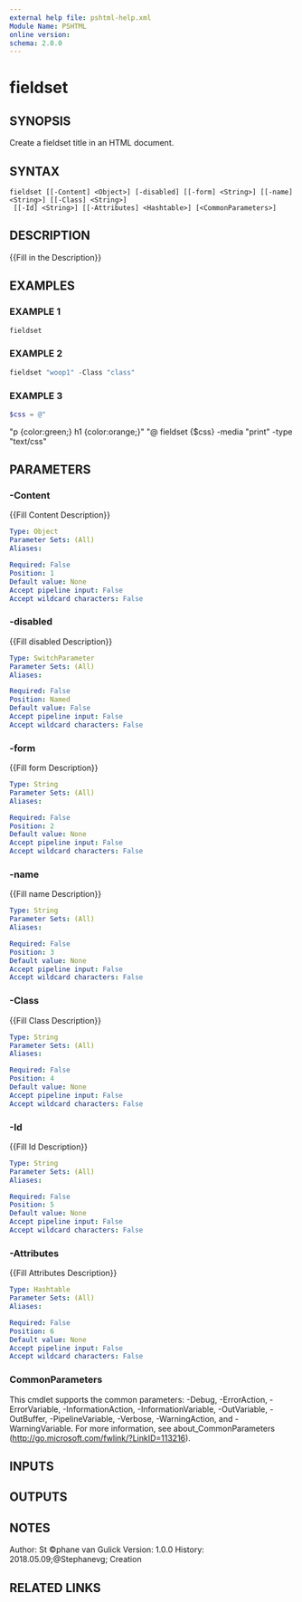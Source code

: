 ```yaml
---
external help file: pshtml-help.xml
Module Name: PSHTML
online version:
schema: 2.0.0
---
```


# fieldset

## SYNOPSIS
Create a fieldset title in an HTML document.

## SYNTAX

```
fieldset [[-Content] <Object>] [-disabled] [[-form] <String>] [[-name] <String>] [[-Class] <String>]
 [[-Id] <String>] [[-Attributes] <Hashtable>] [<CommonParameters>]
```

## DESCRIPTION
{{Fill in the Description}}

## EXAMPLES

### EXAMPLE 1

``` powershell
fieldset
```

### EXAMPLE 2

``` powershell
fieldset "woop1" -Class "class"
```

### EXAMPLE 3

``` powershell
$css = @"
```

"p {color:green;}
    h1 {color:orange;}"
"@
fieldset {$css} -media "print" -type "text/css"

## PARAMETERS

### -Content
{{Fill Content Description}}

```yaml
Type: Object
Parameter Sets: (All)
Aliases:

Required: False
Position: 1
Default value: None
Accept pipeline input: False
Accept wildcard characters: False
```

### -disabled
{{Fill disabled Description}}

```yaml
Type: SwitchParameter
Parameter Sets: (All)
Aliases:

Required: False
Position: Named
Default value: False
Accept pipeline input: False
Accept wildcard characters: False
```

### -form
{{Fill form Description}}

```yaml
Type: String
Parameter Sets: (All)
Aliases:

Required: False
Position: 2
Default value: None
Accept pipeline input: False
Accept wildcard characters: False
```

### -name
{{Fill name Description}}

```yaml
Type: String
Parameter Sets: (All)
Aliases:

Required: False
Position: 3
Default value: None
Accept pipeline input: False
Accept wildcard characters: False
```

### -Class
{{Fill Class Description}}

```yaml
Type: String
Parameter Sets: (All)
Aliases:

Required: False
Position: 4
Default value: None
Accept pipeline input: False
Accept wildcard characters: False
```

### -Id
{{Fill Id Description}}

```yaml
Type: String
Parameter Sets: (All)
Aliases:

Required: False
Position: 5
Default value: None
Accept pipeline input: False
Accept wildcard characters: False
```

### -Attributes
{{Fill Attributes Description}}

```yaml
Type: Hashtable
Parameter Sets: (All)
Aliases:

Required: False
Position: 6
Default value: None
Accept pipeline input: False
Accept wildcard characters: False
```

### CommonParameters
This cmdlet supports the common parameters: -Debug, -ErrorAction, -ErrorVariable, -InformationAction, -InformationVariable, -OutVariable, -OutBuffer, -PipelineVariable, -Verbose, -WarningAction, and -WarningVariable.
For more information, see about_CommonParameters (http://go.microsoft.com/fwlink/?LinkID=113216).

## INPUTS

## OUTPUTS

## NOTES
Author: St ©phane van Gulick
Version: 1.0.0
History:
    2018.05.09;@Stephanevg; Creation

## RELATED LINKS
